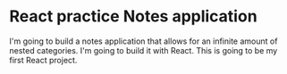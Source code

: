 # React practice Notes application

I'm going to build a notes application that allows for an infinite amount of nested categories. I'm going to build it with React. This is going to be my first React project.